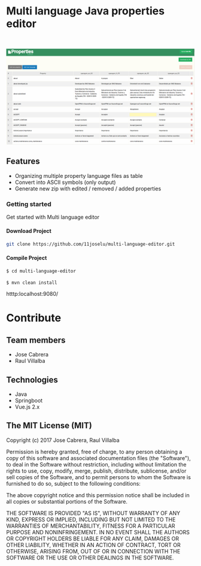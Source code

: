 # Multi language Java properties editor

<br/> 

![Angular Gantt](guides/properties.png)

## Features
- Organizing multiple property language files as table
- Convert into ASCII symbols (only output)
- Generate new zip with edited / removed / added properties 

### Getting started
Get started with Multi language editor

#### Download Project
 
 ```bash
git clone https://github.com/11joselu/multi-language-editor.git
 ```
 
#### Compile Project
 
 ```bash
 $ cd multi-language-editor
 ```
  
 ```maven
 $ mvn clean install
 ```
 
 htttp:localhost:9080/
 
# Contribute

## Team members

* Jose Cabrera
* Raul Villalba

## Technologies
* Java
* Springboot
* Vue.js 2.x

## The MIT License (MIT)
   
   Copyright (c) 2017 Jose Cabrera, Raul Villalba
   
   Permission is hereby granted, free of charge, to any person obtaining a copy
   of this software and associated documentation files (the "Software"), to deal
   in the Software without restriction, including without limitation the rights
   to use, copy, modify, merge, publish, distribute, sublicense, and/or sell
   copies of the Software, and to permit persons to whom the Software is
   furnished to do so, subject to the following conditions:
   
   The above copyright notice and this permission notice shall be included in
   all copies or substantial portions of the Software.
   
   THE SOFTWARE IS PROVIDED "AS IS", WITHOUT WARRANTY OF ANY KIND, EXPRESS OR
   IMPLIED, INCLUDING BUT NOT LIMITED TO THE WARRANTIES OF MERCHANTABILITY,
   FITNESS FOR A PARTICULAR PURPOSE AND NONINFRINGEMENT. IN NO EVENT SHALL THE
   AUTHORS OR COPYRIGHT HOLDERS BE LIABLE FOR ANY CLAIM, DAMAGES OR OTHER
   LIABILITY, WHETHER IN AN ACTION OF CONTRACT, TORT OR OTHERWISE, ARISING FROM,
   OUT OF OR IN CONNECTION WITH THE SOFTWARE OR THE USE OR OTHER DEALINGS IN
   THE SOFTWARE.